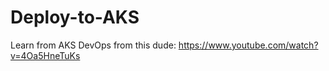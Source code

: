 # Deploy-to-AKS

Learn from AKS DevOps from this dude:
https://www.youtube.com/watch?v=4Oa5HneTuKs


